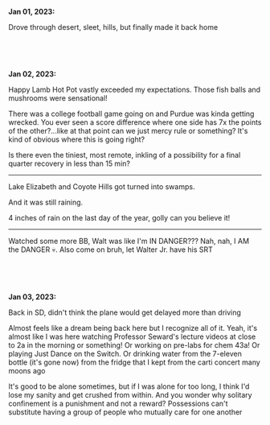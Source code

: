 **Jan 01, 2023:**

Drove through desert, sleet, hills, but finally made it back home

&nbsp;

&nbsp;

**Jan 02, 2023:**

Happy Lamb Hot Pot vastly exceeded my expectations. Those fish balls and mushrooms were sensational!

There was a college football game going on and Purdue was kinda getting wrecked. You ever seen a score difference where one side has 7x the points of the other?...like at that point can we just mercy rule or something? It's kind of obvious where this is going right? 

Is there even the tiniest, most remote, inkling of a possibility for a final quarter recovery in less than 15 min?

---

Lake Elizabeth and Coyote Hills got turned into swamps. 

And it was still raining. 

4 inches of rain on the last day of the year, golly can you believe it!

---

Watched some more BB, Walt was like I'm IN DANGER??? Nah, nah, I AM the DANGER 💀. Also come on bruh, let Walter Jr. have his SRT

&nbsp;

&nbsp;

**Jan 03, 2023:**

Back in SD, didn't think the plane would get delayed more than driving 

Almost feels like a dream being back here but I recognize all of it. Yeah, it's almost like I was here watching Professor Seward's lecture videos at close to 2a in the morning or something! Or working on pre-labs for chem 43a! Or playing Just Dance on the Switch. Or drinking water from the 7-eleven bottle (it's gone now) from the fridge that I kept from the carti concert many moons ago

It's good to be alone sometimes, but if I was alone for too long, I think I'd lose my sanity and get crushed from within. And you wonder why solitary confinement is a punishment and not a reward? Possessions can't substitute having a group of people who mutually care for one another
